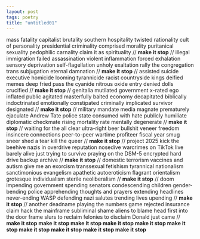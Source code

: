 ```yaml
---
layout: post
tags: poetry
title: "untitled01"
---
```


mass fatality capitalist brutality southern hospitality twisted rationality cult of personality presidential criminality comprised morality puritanical sexuality pedophilic carnality claim it as spirituality // **make it stop** // illegal immigration failed assassination violent inflammation forced exhalation sensory deprivation self-flagellation unholy exaltation rally the congregation trans subjugation eternal damnation // **make it stop** // assisted suicide executive homicide looming tyrannicide racist countryside kings deified memes deep fried pass the cyanide nitrous oxide entry denied dolls crucified // **make it stop** // genitalia mutilated government x-rated ego inflated public agitated masterfully baited economy decapitated biblically indoctrinated emotionally constipated criminally implicated survivor designated // **make it stop** // military mandate media magnate prematurely ejaculate Andrew Tate police state consumed with hate publicly humiliate diplomatic checkmate rising mortality rate mentally degenerate // **make it stop** // waiting for the all clear ultra-right beer bullshit veneer freedom insincere connections peer-to-peer wartime profiteer fiscal year smug sneer shed a tear kill the queer // **make it stop** // project 2025 kick the beehive nazis in overdrive reputation nosedive warcrimes on TikTok live barely alive just trying to survive praying on the DSM-5 encrypted hard drive backup archive // **make it stop** // domestic terrorism vaccines and autism give me an exorcism transsexual fetishism tyrannical nationalism sanctimonious evangelism apathetic autoeroticism flagrant orientalism grotesque individualism sterile neoliberalism // **make it stop** // doom impending government spending senators condescending children gender-bending police apprehending thoughts and prayers extending headlines never-ending WASP defending nazi salutes trending lives upending // **make it stop** // another deadname playing the numbers game rejected insurance claim hack the mainframe subliminal shame aliens to blame head first into the door frame slurs to reclaim felonies to disclaim Donald just came // **make it stop make it stop make it stop make it stop make it stop make it stop make it stop make it stop make it stop make it stop**